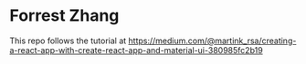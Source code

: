 # Forrest Zhang
This repo follows the tutorial at https://medium.com/@martink_rsa/creating-a-react-app-with-create-react-app-and-material-ui-380985fc2b19
